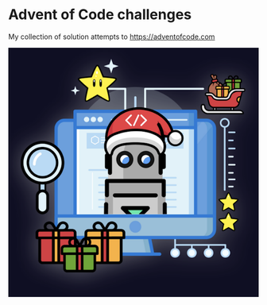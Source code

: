 # Advent of Code challenges
My collection of solution attempts to https://adventofcode.com

![logo](/aoc.png)
